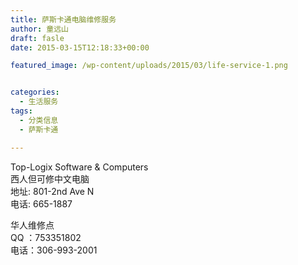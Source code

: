 ```yaml
---
title: 萨斯卡通电脑维修服务
author: 童远山
draft: fasle
date: 2015-03-15T12:18:33+00:00

featured_image: /wp-content/uploads/2015/03/life-service-1.png


categories:
  - 生活服务
tags:
  - 分类信息
  - 萨斯卡通

---
```

Top-Logix Software & Computers  
西人但可修中文电脑  
地址: 801-2nd Ave N  
电话: 665-1887

华人维修点  
QQ ：753351802  
电话：306-993-2001